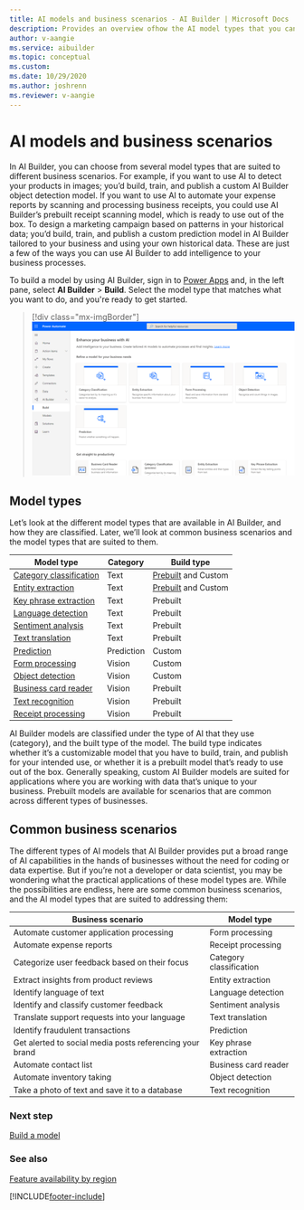 ```yaml
---
title: AI models and business scenarios - AI Builder | Microsoft Docs
description: Provides an overview ofhow the AI model types that you can create in AI Builder relate to various business scenraios.
author: v-aangie
ms.service: aibuilder
ms.topic: conceptual
ms.custom:
ms.date: 10/29/2020
ms.author: joshrenn
ms.reviewer: v-aangie
---
```


# AI models and business scenarios

In AI Builder, you can choose from several model types that are suited to different business scenarios. For example, if you want to use AI to detect your products in images; you’d build, train, and publish  a custom AI Builder object detection model. If you want to use AI to automate your expense reports by scanning and processing business receipts, you could use AI Builder’s prebuilt receipt scanning model, which is ready to use out of the box. To design a marketing campaign based on patterns in your historical data; you’d build, train, and publish a custom prediction model in AI Builder tailored to your business and using your own historical data. These are just a few of the ways you can use AI Builder to add intelligence to your business processes.

To build a model by using AI Builder, sign in to [Power Apps](https://make.powerapps.com) and, in the left pane, select **AI Builder** > **Build**. Select the model type that matches what you want to do, and you're ready to get started.

> [!div class="mx-imgBorder"]
> ![AI Builder home page](media/ai-builder-home.png "AI Builder home page")

## Model types

Let’s look at the different model types that are available in AI Builder, and how they are classified. Later, we’ll look at common business scenarios and the model types that are suited to them.

| **Model type** | **Category** | **Build type** |
| ----- | ----- | ----- |
[Category classification](text-classification-overview.md)|Text|[Prebuilt](prebuilt-category-classification.md) and Custom
[Entity extraction](entity-extraction-overview.md)|Text|[Prebuilt](prebuilt-entity-extraction.md) and Custom
[Key phrase extraction](prebuilt-key-phrase.md)|Text|Prebuilt
[Language detection](prebuilt-language-detection.md)|Text|Prebuilt
[Sentiment analysis](prebuilt-sentiment-analysis.md)|Text|Prebuilt
[Text translation](prebuilt-text-translation.md)|Text|Prebuilt
[Prediction](prediction-overview.md)|Prediction|Custom
[Form processing](form-processing-model-overview.md)|Vision|Custom
[Object detection](object-detection-overview.md)|Vision|Custom
[Business card reader](prebuilt-business-card.md)|Vision|Prebuilt
[Text recognition](prebuilt-text-recognition.md)|Vision|Prebuilt
[Receipt processing](prebuilt-receipt-processing.md)|Vision|Prebuilt

AI Builder models are classified under the type of AI that they use (category), and the built type of the model. The build type indicates whether it’s a customizable model that you have to build, train, and publish for your intended use, or whether it is a prebuilt model  that’s ready to use out of the box. Generally speaking, custom AI Builder models are suited for applications where you are working with data that’s unique to your business. Prebuilt models are available for scenarios that are common across different types of businesses. 

## Common business scenarios

The different types of AI models that AI Builder provides put a broad range of AI capabilities in the hands of businesses without the need for coding or data expertise. But if you’re not a developer or data scientist, you may be wondering what the practical applications of these model types are. While the possibilities are endless, here are some common business scenarios, and the AI model types that are suited to addressing them:

| **Business scenario** | **Model type** |
| ----- | ----- |
Automate customer application processing|Form processing
Automate expense reports|Receipt processing
Categorize user feedback based on their focus | Category classification
Extract insights from product reviews | Entity extraction
Identify language of text | Language detection
Identify and classify customer feedback|Sentiment analysis
Translate support requests into your language|Text translation
Identify fraudulent transactions|Prediction
Get alerted to social media posts referencing your brand | Key phrase extraction
Automate contact list |Business card reader
Automate inventory taking|Object detection
Take a photo of text and save it to a database |Text recognition

### Next step

[Build a model](build-model.md)

### See also

[Feature availability by region](availability-region.md)


[!INCLUDE[footer-include](includes/footer-banner.md)]